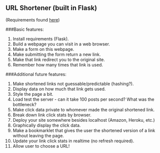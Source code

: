 ## URL Shortener (built in Flask)

(Requirements found [here](https://hackpad.com/Building-a-url-shortener-JbagqacCoon))

###Basic features:
1. Install requirements (Flask).
2. Build a webpage you can visit in a web browser.
3. Make a form on this webpage.
4. Make submitting the form return a new link.
5. Make that link redirect you to the original site.
6. Remember how many times that link is used.

###Additional future features:
1. Make shortened links not guessable/predictable (hashing?).
2. Display data on how much that link gets used.
3. Style the page a bit.
4. Load test the server - can it take 100 posts per second? What was the bottleneck?
5. Make click data private to whomever made the original shortened link.
6. Break down link click stats by browser.
7. Deploy your site somewhere besides localhost (Amazon, Heroku, etc.)
8. Graphically display the click data.
9. Make a bookmarklet that gives the user the shortened version of a link without leaving the page.
10. Update your link click stats in realtime (no refresh required).
11. Allow user to choose a URL!